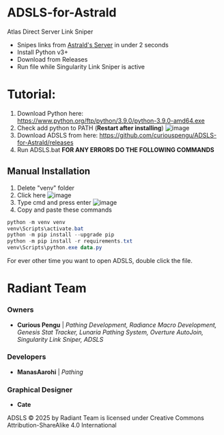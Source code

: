 # ADSLS-for-Astrald
Atlas Direct Server Link Sniper
- Snipes links from [Astrald's Server](https://discord.gg/3Q23wBnK2H) in under 2 seconds
- Install Python v3+
- Download from Releases
- Run file while Singularity Link Sniper is active
# Tutorial:
1. Download Python here: https://www.python.org/ftp/python/3.9.0/python-3.9.0-amd64.exe
2. Check add python to PATH (**Restart after installing**)
![image](https://github.com/user-attachments/assets/0b8f06c8-4ca4-4950-b948-e9672feb0eda)
3. Download ADSLS from here: https://github.com/curiouspengu/ADSLS-for-Astrald/releases
4. Run ADSLS.bat
**FOR ANY ERRORS DO THE FOLLOWING COMMANDS**
## Manual Installation
1. Delete "venv" folder
2. Click here
![image](https://github.com/user-attachments/assets/9ad3cb6d-a411-4773-a3f3-5a64c1f02ad8)
3. Type cmd and press enter
![image](https://github.com/user-attachments/assets/9b4321c9-5216-4fe3-a8ae-7e9beefb97c2)
4. Copy and paste these commands
```ps1
python -m venv venv
venv\Scripts\activate.bat
python -m pip install --upgrade pip
python -m pip install -r requirements.txt
venv\Scripts\python.exe data.py
```
For ever other time you want to open ADSLS, double click the file.

# Radiant Team
### Owners
- **Curious Pengu** | _Pathing Development, Radiance Macro Development, Genesis Stat Tracker, Lunaria Pathing System, Overture AutoJoin, Singularity Link Sniper, ADSLS_
### Developers
- **ManasAarohi** | _Pathing_
### Graphical Designer
- **Cate**

ADSLS © 2025 by Radiant Team is licensed under Creative Commons Attribution-ShareAlike 4.0 International
